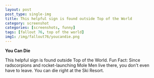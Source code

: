 ```yaml
---
layout: post
post_type: single-img
title: This helpful sign is found outside Top of the World
category: screenshot
categories: [screenshots, funny]
tags: [fallout 76, top of the world]
img1: /img/fallout76/youcandie.png
---
```

**You Can Die**

This helpful sign is found outside Top of the World. Fun Fact: Since radscorpions and rocket-launching Mole Men live there, you don't even have to leave. You can die right at the Ski Resort.
